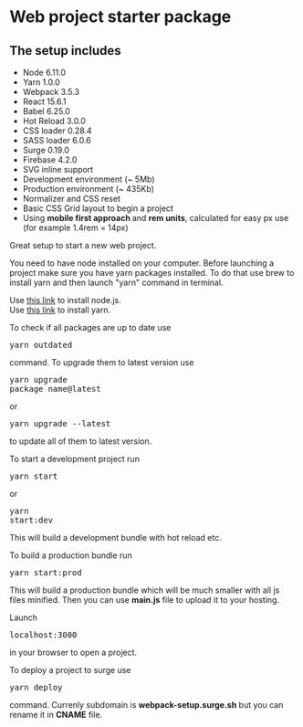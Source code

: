 # Web project starter package

## The setup includes

- Node 6.11.0
- Yarn 1.0.0
- Webpack 3.5.3
- React 15.6.1
- Babel 6.25.0
- Hot Reload 3.0.0
- CSS loader 0.28.4
- SASS loader 6.0.6
- Surge 0.19.0
- Firebase 4.2.0
- SVG inline support
- Development environment (~ 5Mb)
- Production environment (~ 435Kb)
- Normalizer and CSS reset
- Basic CSS Grid layout to begin a project
- Using <b>mobile first approach </b>and <b>rem units</b>, calculated for easy px use (for example 1.4rem = 14px)

Great setup to start a new web project.

You need to have node installed on your computer. Before launching a project make sure you have yarn packages installed. To do that use brew to install yarn and then launch "yarn" command in terminal.

Use <a href="https://nodejs.org/en/"> this link</a> to install node.js. <br/>
Use <a href="https://yarnpkg.com/lang/en/docs/install/"> this link</a> to install yarn.

To check if all packages are up to date use <pre>yarn outdated</pre> command.
To upgrade them to latest version use <pre>yarn upgrade package_name@latest</pre> or <pre>yarn upgrade --latest</pre> to update all of them to latest version.

To start a development project run <pre>yarn start</pre> or <pre>yarn start:dev</pre> This will build a development bundle with hot reload etc.

To build a production bundle run <pre>yarn start:prod</pre> This will build a production bundle which will be much smaller with all js files minified. Then you can use <b>main.js</b> file to upload it to your hosting.

Launch <pre>localhost:3000</pre> in your browser to open a project.

To deploy a project to surge use <pre>yarn deploy </pre> command. Currenly subdomain is <b>webpack-setup.surge.sh</b> but you can rename it in <b>CNAME</b> file.

